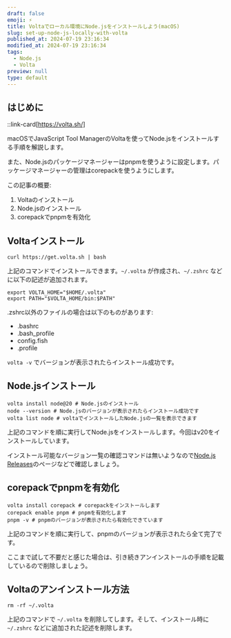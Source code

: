 ```yaml
---
draft: false
emoji: ⚡️
title: Voltaでローカル環境にNode.jsをインストールしよう(macOS)
slug: set-up-node-js-locally-with-volta
published_at: 2024-07-19 23:16:34
modified_at: 2024-07-19 23:16:34
tags:
  - Node.js
  - Volta
preview: null
type: default
---
```


## はじめに

::link-card[https://volta.sh/]

macOSでJavaScript Tool ManagerのVoltaを使ってNode.jsをインストールする手順を解説します。

また、Node.jsのパッケージマネージャーはpnpmを使うように設定します。パッケージマネージャーの管理はcorepackを使うようにします。

この記事の概要:

1. Voltaのインストール
2. Node.jsのインストール
3. corepackでpnpmを有効化

## Voltaインストール

```sh:Terminal
curl https://get.volta.sh | bash
```

上記のコマンドでインストールできます。`~/.volta` が作成され、`~/.zshrc` などに以下の記述が追加されます。

```sh:~/.zshrc
export VOLTA_HOME="$HOME/.volta"
export PATH="$VOLTA_HOME/bin:$PATH"
```

.zshrc以外のファイルの場合は以下のものがあります:

- .bashrc
- .bash_profile
- config.fish
- .profile

`volta -v` でバージョンが表示されたらインストール成功です。

## Node.jsインストール

```sh:Terminal
volta install node@20 # Node.jsのインストール
node --version # Node.jsのバージョンが表示されたらインストール成功です
volta list node # voltaでインストールしたNode.jsの一覧を表示できます
```

上記のコマンドを順に実行してNode.jsをインストールします。今回はv20をインストールしています。

インストール可能なバージョン一覧の確認コマンドは無いようなので[Node.js Releases](https://nodejs.org/en/about/previous-releases)のページなどで確認しましょう。

## corepackでpnpmを有効化

```sh:Terminal
volta install corepack # corepackをインストールします
corepack enable pnpm # pnpmを有効化します
pnpm -v # pnpmのバージョンが表示されたら有効化できています
```

上記のコマンドを順に実行して、pnpmのバージョンが表示されたら全て完了です。

ここまで試して不要だと感じた場合は、引き続きアンインストールの手順を記載しているので削除しましょう。

## Voltaのアンインストール方法

```sh:Terminal
rm -rf ~/.volta
```

上記のコマンドで `~/.volta` を削除してします。そして、インストール時に `~/.zshrc` などに追加された記述を削除します。
